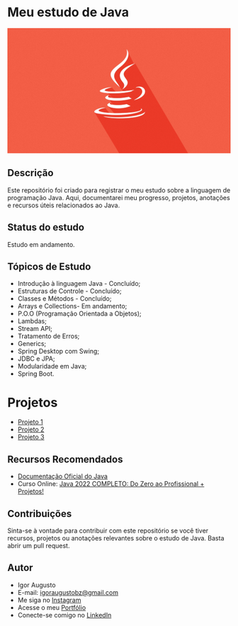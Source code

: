 # Meu estudo de Java

<div align="center">
<img src="java.jpg" width="2000px" alt="Imagem ilustrativa"/>
</div>

## Descrição

Este repositório foi criado para registrar o meu estudo sobre a linguagem de programação Java. Aqui, documentarei meu progresso, projetos, anotações e recursos úteis relacionados ao Java.

## Status do estudo

Estudo em andamento.

## Tópicos de Estudo

- Introdução à linguagem Java - Concluído;
- Estruturas de Controle - Concluído;
- Classes e Métodos - Concluído;
- Arrays e Collections- Em andamento;
- P.O.O (Programação Orientada a Objetos);
- Lambdas;
- Stream API;
- Tratamento de Erros;
- Generics;
- Spring Desktop com Swing;
- JDBC e JPA;
- Modularidade em Java;
- Spring Boot.

# Projetos

- [Projeto 1]()
- [Projeto 2]()
- [Projeto 3]()

## Recursos Recomendados

- [Documentação Oficial do Java](https://docs.oracle.com/en/java/javase/index.html)
- Curso Online: [Java 2022 COMPLETO: Do Zero ao Profissional + Projetos!](https://www.udemy.com/course/fundamentos-de-programacao-com-java/)

## Contribuições

Sinta-se à vontade para contribuir com este repositório se você tiver recursos, projetos ou anotações relevantes sobre o estudo de Java. Basta abrir um pull request.

## Autor

- Igor Augusto
- E-mail: igoraugustobz@gmail.com
- Me siga no [Instagram](https://www.instagram.com/iaugusto__/)
- Acesse o meu [Portfólio](https://iaugusto.vercel.app/)
- Conecte-se comigo no [LinkedIn](https://www.linkedin.com/in/igorbrz/)
